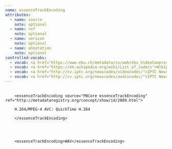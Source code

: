 ```yaml
---
name: essenceTrackEncoding
attributes:
  - name: source
    note: optional
  - name: ref
    note: optional
  - name: version
    note: optional
  - name: annotation
    note: optional
controlled-vocabs:
  - vocab: <a href="https://www.ebu.ch/metadata/cs/web/ebu_VideoCompressionCodeCS_p.xml.htm">EBU Video Compression Code</a>
  - vocab: <a href="https://en.wikipedia.org/wiki/List_of_codecs">Wikipedia List of Codecs</a>
  - vocab: <a href="http://cv.iptc.org/newscodes/videocodec/">IPTC NewsCodes video codec</a>
  - vocab: <a href="http://cv.iptc.org/newscodes/audiocodec/">IPTC NewsCodes audio codec</a>
---
```


<pre>
  <code>
    &lt;essenceTrackEncoding source=&quot;PBCore essenceTrackEncoding&quot; ref=&quot;http://metadataregistry.org/concept/show/id/2889.html&quot;&gt;<br>
    H.264/MPEG-4 AVC: QuickTime H.264<br>
    &lt;/essenceTrackEncoding&gt;<br>
  </code>
</pre>

<pre>
  <code>
    &lt;essenceTrackEncoding&gt;WAV&lt;/essenceTrackEncoding&gt;
  </code>
</pre>
